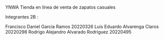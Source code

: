 YNWA
Tienda en línea de venta de zapatos casuales

Integrantes 2B :

Francisco Daniel García Ramos 20220326
Luis Eduardo Alvarenga Claros 20220298
Rodrigo Alejandro Alvarado Rodríguez 20220495
